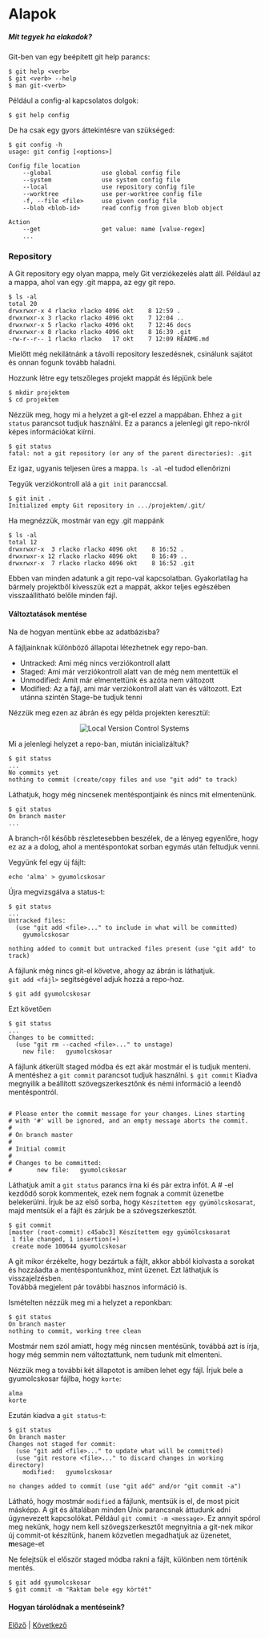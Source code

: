 # Alapok

##### Mit tegyek ha elakadok?

Git-ben van egy beépített git help parancs:

```
$ git help <verb>
$ git <verb> --help
$ man git-<verb>
```

Például a config-al kapcsolatos dolgok:

```
$ git help config
```

De ha csak egy gyors áttekintésre van szükséged:

```
$ git config -h
usage: git config [<options>]

Config file location
    --global              use global config file
    --system              use system config file
    --local               use repository config file
    --worktree            use per-worktree config file
    -f, --file <file>     use given config file
    --blob <blob-id>      read config from given blob object

Action
    --get                 get value: name [value-regex]
    ...
```

### Repository

A Git repository egy olyan mappa, mely Git verziókezelés alatt
áll.
Például az a mappa, ahol van egy .git mappa, az egy git repo.

```
$ ls -al
total 20
drwxrwxr-x 4 rlacko rlacko 4096 okt    8 12:59 .
drwxrwxr-x 3 rlacko rlacko 4096 okt    7 12:04 ..
drwxrwxr-x 5 rlacko rlacko 4096 okt    7 12:46 docs
drwxrwxr-x 8 rlacko rlacko 4096 okt    8 16:39 .git
-rw-r--r-- 1 rlacko rlacko   17 okt    7 12:09 README.md
```

Mielőtt még nekilátnánk a távolli repository leszedésnek,
csinálunk sajátot és onnan fogunk tovább haladni.

Hozzunk létre egy tetszőleges projekt mappát és lépjünk bele

```
$ mkdir projektem
$ cd projektem
```

Nézzük meg, hogy mi a helyzet a git-el ezzel a mappában.
Ehhez a `git status` parancsot tudjuk használni.
Ez a parancs a jelenlegi git repo-nkról képes
információkat kiírni.

```
$ git status
fatal: not a git repository (or any of the parent directories): .git
```

Ez igaz, ugyanis teljesen üres a mappa.
`ls -al` -el tudod ellenőrizni

Tegyük verziókontroll alá a `git init` paranccsal.

```
$ git init .
Initialized empty Git repository in .../projektem/.git/
```

Ha megnézzük, mostmár van egy .git mappánk

```
$ ls -al
total 12
drwxrwxr-x  3 rlacko rlacko 4096 okt    8 16:52 .
drwxrwxr-x 12 rlacko rlacko 4096 okt    8 16:49 ..
drwxrwxr-x  7 rlacko rlacko 4096 okt    8 16:52 .git
```

Ebben van minden adatunk a git repo-val kapcsolatban.
Gyakorlatilag ha bármely projektből kivesszük ezt a mappát,
akkor teljes egészében visszaállítható belőle minden fájl.

#### Változtatások mentése

Na de hogyan mentünk ebbe az adatbázisba?

A fájljainknak különböző állapotai létezhetnek egy
repo-ban.

- Untracked: Ami még nincs verziókontroll alatt
- Staged: Ami már verziókontroll alatt van de még nem
  mentettük el
- Unmodified: Amit már elmentettünk és azóta nem változott
- Modified: Az a fájl, ami már verziókontroll alatt van
  és változott. Ezt utánna szintén Stage-be tudjuk tenni

Nézzük meg ezen az ábrán és egy példa projekten keresztül:

<div style="text-align:center"><img src="workshop/img/git_lifecycle.png" alt="Local Version Control Systems" /></div>

Mi a jelenlegi helyzet a repo-ban, miután inicializáltuk?

```
$ git status
...
No commits yet
nothing to commit (create/copy files and use "git add" to track)
```

Láthatjuk, hogy még nincsenek mentéspontjaink és nincs mit
elmentenünk.

```
$ git status
On branch master
...
```

A branch-ről később részletesebben beszélek, de a lényeg
egyenlőre, hogy ez az a a dolog, ahol a mentéspontokat
sorban egymás után feltudjuk venni.

Vegyünk fel egy új fájlt:

```
echo 'alma' > gyumolcskosar
```

Újra megvizsgálva a status-t:

```
$ git status
...
Untracked files:
  (use "git add <file>..." to include in what will be committed)
	gyumolcskosar

nothing added to commit but untracked files present (use "git add" to track)
```

A fájlunk még nincs git-el követve, ahogy az ábrán is
láthatjuk.  
`git add <fájl>` segítségével adjuk hozzá a repo-hoz.

```
$ git add gyumolcskosar
```

Ezt követően

```
$ git status
...
Changes to be committed:
  (use "git rm --cached <file>..." to unstage)
	new file:   gyumolcskosar
```

A fájlunk átkerült staged módba és ezt akár mostmár el is
tudjuk menteni.  
A mentéshez a `git commit` parancsot tudjuk
használni.
`$ git commit`
Kiadva megnyilik a beállított szövegszerkesztőnk és némi
információ a leendő mentéspontról.

```

# Please enter the commit message for your changes. Lines starting
# with '#' will be ignored, and an empty message aborts the commit.
#
# On branch master
#
# Initial commit
#
# Changes to be committed:
#       new file:   gyumolcskosar
```

Láthatjuk amit a `git status` parancs írna ki és pár extra
infót.
A # -el kezdődő sorok kommentek, ezek nem fognak a commit
üzenetbe belekerülni.
Írjuk be az első sorba, hogy `Készítettem egy gyümölcskosarat`,
majd mentsük el a fájlt és zárjuk be a szövegszerkesztőt.

```
$ git commit
[master (root-commit) c45abc3] Készítettem egy gyümölcskosarat
 1 file changed, 1 insertion(+)
 create mode 100644 gyumolcskosar
```

A git mikor érzékelte, hogy bezártuk a fájlt, akkor abból
kiolvasta a sorokat és hozzáadta a mentéspontunkhoz, mint
üzenet.
Ezt láthatjuk is visszajelzésben.  
Továbbá megjelent pár további hasznos információ is.

Ismételten nézzük meg mi a helyzet a reponkban:

```
$ git status
On branch master
nothing to commit, working tree clean
```

Mostmár nem szól amiatt, hogy még nincsen mentésünk, továbbá
azt is írja, hogy még semmin nem változtattunk, nem tudunk
mit elmenteni.

Nézzük meg a további két állapotot is amiben lehet egy fájl.
Írjuk bele a gyumolcskosar fájlba, hogy `korte`:

```gyumolcskosar
alma
korte
```

Ezután kiadva a `git status`-t:

```
$ git status
On branch master
Changes not staged for commit:
  (use "git add <file>..." to update what will be committed)
  (use "git restore <file>..." to discard changes in working directory)
	modified:   gyumolcskosar

no changes added to commit (use "git add" and/or "git commit -a")
```

Látható, hogy mostmár `modified` a fájlunk, mentsük is el,
de most picit másképp. A git és általában minden Unix
parancsnak áttudunk adni úgynevezett kapcsolókat.
Például `git commit -m <message>`.
Ez annyit spórol meg nekünk, hogy nem kell szövegszerkesztőt
megnyitnia a git-nek mikor új commit-ot készítünk,
hanem közvetlen megadhatjuk az üzenetet, **m**esage-et

Ne felejtsük el először staged módba rakni a fájlt,
különben nem történik mentés.

```
$ git add gyumolcskosar
$ git commit -m "Raktam bele egy körtét"
```

#### Hogyan tárolódnak a mentéseink?

[Előző](workshop/1_installation) | [Következő](workshop/3_branch)
